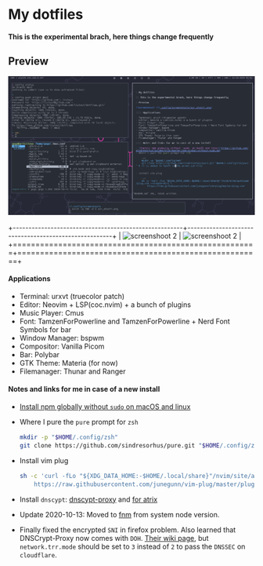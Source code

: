 # My dotfiles

#### This is the experimental brach, here things change frequently

## Preview

![screenshoot 1](.config/screenshoots/scr_shoot1.png)


+------------------------------------------------------+------------------------------------------------------+
| ![screenshoot 2](.config/screenshoot/scr_shoot2.png) | ![screenshoot 2](.config/screenshoot/scr_shoot3.png) |
+======================================================+======================================================+

#### Applications

- Terminal: urxvt (truecolor patch)
- Editor: Neovim + LSP(coc.nvim) + a bunch of plugins
- Music Player: Cmus
- Font: TamzenForPowerline and TamzenForPowerline + Nerd Font Symbols for bar
- Window Manager: bspwm
- Compositor: Vanilla Picom
- Bar: Polybar
- GTK Theme: Materia (for now)
- Filemanager: Thunar and Ranger

#### Notes and links for me in case of a new install

* [Install npm globally without `sudo` on macOS and linux](https://github.com/sindresorhus/guides/blob/master/npm-global-without-sudo.md)
* Where I pure the `pure` prompt for `zsh`

    ```sh
    mkdir -p "$HOME/.config/zsh"
    git clone https://github.com/sindresorhus/pure.git "$HOME/.config/zsh/pure" # it is added to fpath in the promt.zsh file
    ```

* Install vim plug

    ```sh
    sh -c 'curl -fLo "${XDG_DATA_HOME:-$HOME/.local/share}"/nvim/site/autoload/plug.vim --create-dirs \
        https://raw.githubusercontent.com/junegunn/vim-plug/master/plug.vim'
    ```
* Install `dnscypt`: [dnscypt-proxy](https://wiki.archlinux.org/index.php/Dnscrypt-proxy) and [for atrix](https://wiki.artixlinux.org/Main/Dnscrypt-proxy)
* Update 2020-10-13: Moved to [fnm](https://github.com/Schniz/fnm) from system node version.
* Finally fixed the encrypted `SNI` in firefox problem. Also learned that DNSCrypt-Proxy now comes with `DOH`. [Their wiki page](https://github.com/DNSCrypt/dnscrypt-proxy/wiki/Local-DoH), but `network.trr.mode` should be set to `3` instead of `2` to pass the `DNSSEC` on `cloudflare`.
